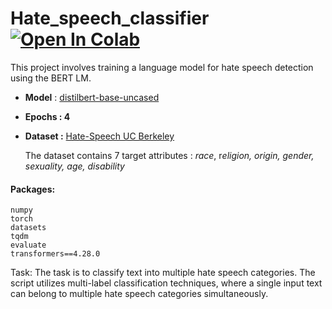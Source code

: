 # Hate_speech_classifier [![Open In Colab](https://colab.research.google.com/assets/colab-badge.svg)](https://colab.research.google.com/drive/14eAHQBUhkvTIzS04CDPvUWNto5fvTl5F?usp=sharing)

This project involves training a language model for hate speech detection using the BERT LM.

- **Model** : [distilbert-base-uncased](https://huggingface.co/distilbert/distilbert-base-uncased)
- **Epochs : 4**
- **Dataset :** [Hate-Speech UC Berkeley
  ](https://huggingface.co/datasets/ucberkeley-dlab/measuring-hate-speech)
  
  The dataset contains 7 target attributes : *race*, r*eligion, origin, gender, sexuality, age, disability*

#### Packages:

```
numpy
torch
datasets
tqdm
evaluate
transformers==4.28.0
```

Task: The task is to classify text into multiple hate speech categories. The script utilizes multi-label classification techniques, where a single input text can belong to multiple hate speech categories simultaneously.
